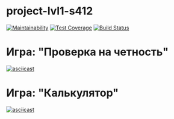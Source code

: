 # project-lvl1-s412
[![Maintainability](https://api.codeclimate.com/v1/badges/228f3624ec19547226d9/maintainability)](https://codeclimate.com/github/mika193/project-lvl1-s412/maintainability)
[![Test Coverage](https://api.codeclimate.com/v1/badges/228f3624ec19547226d9/test_coverage)](https://codeclimate.com/github/mika193/project-lvl1-s412/test_coverage)
[![Build Status](https://travis-ci.org/mika193/project-lvl1-s412.svg?branch=master)](https://travis-ci.org/mika193/project-lvl1-s412)

# Игра: "Проверка на четность"
[![asciicast](https://asciinema.org/a/XVu3jg6Y1D1LmfQSTFEP256Aa.svg)](https://asciinema.org/a/XVu3jg6Y1D1LmfQSTFEP256Aa)

# Игра: "Калькулятор"
[![asciicast](https://asciinema.org/a/UzDBmcWXR3Hm4dcsbSA07VK0m.svg)](https://asciinema.org/a/UzDBmcWXR3Hm4dcsbSA07VK0m)
